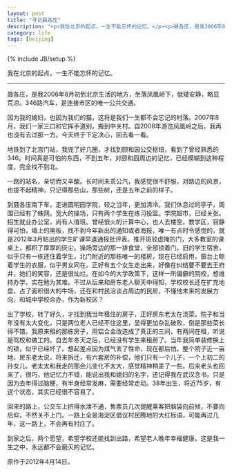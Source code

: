 ```yaml
---
layout: post
title: "寻访聂各庄"
description: "<p>我在北京的起点，一生不能忘怀的记忆。</p><p>聂各庄，是我2006年8月初到北京生活的地方，坐落凤凰岭下，低矮安静，略显荒凉。346路汽车，是连接市区的唯一公共交通。</p><p>因为我的媳妇，也因为我们的猫，这将是我们一生都不会忘记的村落。2007年8月，我们一家三口和它挥手道别，搬到中关村。自2008年游览凤凰岭之后，我再也没有去过那一方。今天终于下定决心，回去看一看。</p>"
category: life
tags: [beijing]
---
```

{% include JB/setup %}

我在北京的起点，一生不能忘怀的记忆。

----

聂各庄，是我2006年8月初到北京生活的地方，坐落凤凰岭下，低矮安静，略显荒凉。346路汽车，是连接市区的唯一公共交通。

因为我的媳妇，也因为我们的猫，这将是我们一生都不会忘记的村落。2007年8月，我们一家三口和它挥手道别，搬到中关村。自2008年游览凤凰岭之后，我再也没有去过那一方。今天终于下定决心，回去看一看。

地铁到了北宫门站，我兜了好几圈，才找到颐和园公交枢纽，看到了曾经熟悉的346。时间真是可怕的东西，不到五年，对颐和园周边的记忆，已经模糊到这种程度，完全找不到北。

一路的站名，亲切而又辛酸。长时间未乖公汽，我感觉很不舒服，对路边的风景，也提不起精神，只记得那些山，那些树，还是五年之前的样子。

到聂各庄南下车，走进圆明园学院，较之当年，更加清冷。我们休息过的亭子，周围已经有了蛛网。宽大的操场，只有两个学生在练习投篮。学院超市，已经关张。招生就业办公室，尚有人值班。曾经很火的计算中心，也人去楼空。教学区，寂静得可怕，墙上的黑板，找不到今年新出的通知或者海报，唯一有点时令感觉的，就是2012年3月帖出的学生旷课早退通报批评表。推开斑驳虚掩的门，大多教室的课桌上，都积了厚厚的灰尘。操场旁边的那一排食堂，全部锁着门。旧的学生宿舍，似乎只有一栋还住着学生。北门附近的那栋唯一的楼房，现在已经启用，窗台上晾着学生的衣服，似乎男女同在。正好有五个女生走出来，好像在纠结要不要去王府井，她们的笑容，还是很灿烂。在如今的大学政策下，这样一所偏僻的院校，想维持办学，实在勉为其难。不过从后来和房东老人聊天中得知，学校校长还在扩充地盘，占了面积很大的牛场，还在和村民洽谈占周边的民房，不懂他未来的发展方向，和城中学校合办，作为新校区？

出了学校，转了好久，才找到我当年租住的房子，正好房东老太在浇菜。院子和当年没有太大变化，只是两位老人已经不住这里，显得更加杂乱破败，倒是那些菜长得不错。我原来租的那栋房子，用铝合金改造成了真正的三间，有两间在租，听说是驾校和做工的。自去年冬天之后，已经没有学生来租房了。当年我简单装修换上的锁，似乎已经坏了。想起差点因为煤气丢了性命，现在都后怕。整个院子近一亩地，房东老太说，将来拆迁，有六套房的补偿，他们只有一个儿子，一个上初二的孙女儿。老太太和我走的那会儿变化不太大，感觉精神稍差了一些。后来老头也回来了，很巧，他记忆力不错，能说出我和媳妇的名字，还记得我在武汉念书。只是因为去年得过脑梗，有半身经常发麻，需要经常走动。38年出生，将近75岁，有这个状态，其实已经很不容易了。

回来的路上，公交车上挤得水泄不通，售票员几次提醒乘客把脑袋向前倾，不要向后仰，不然关不上门。一路上全是海淀区倡议村民腾地的大红标语，可能再过几年，这一路上，不会再有村庄了。

到家之后，两个愿望，希望学校还能找到出路，希望老人晚年幸福健康。这是我一生之中，永远都不会磨灭的记忆。

原作于2012年4月14日。
